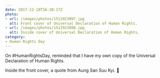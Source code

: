 ```yaml
---
date: 2017-12-10T16:38:17Z
photo:
- url: /images/photos/1512923897.jpg
  alt: Front cover of Universal Declaration of Human Rights.
- url: /images/photos/1512923898.jpg
  alt: Inside cover of Universal Declaration of Human Rights.
category:
- Human Rights Day
---
```

On #HumanRightsDay, reminded that I have my own copy of the Universal Declaration of Human Rights.

Inside the front cover, a quote from Aung San Suu Kyi. 🤔
